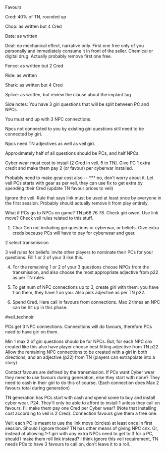 

Favours

Cred: 40% of TN, rounded up

Chop: as written but 4 Cred

Date: as written

Deal: no mechanical effect, narrative only. First one free only of you personally and immediately consume it in front of the seller. Chemical or digital drug. Actually probably remove first one free.

Fence: as written but 2 Cred

Ride: as written

Shark: as written but 4 Cred

Splice: as written, but review the clause about the implant tag



Side notes: 
You have 3 giri questions that will be split between PC and NPCs.

You must end up with 3 NPC connections.

Npcs not connected to you by existing giri questions still need to be connected by giri.

Npcs need TN adjectives as well as veil giri.

Approximately half of all questions should be PCs, and half NPCs.

Cyber wear must cost to install (2 Cred in veil, 5 in TN). Give PC 1 extra credit and make them pay 2 (or favour) per cyberwar installed.

Probably need to make gear cost also -- *** no, don't worry about it. Let veil PCs starts with gear as per veil, they can use fix to get extra by spending their Cred (update TN favour prices to veil)

Ignore the veil. Rule that says link must be used at least once by everyone in the first session. Probably should actually remove it from play entirely.

What if PCs go to NPCs on game? TN p68 76 78. Check giri owed. Use link move? Check veil rules related to this stuff.




1. Char Gen not including giri questions or cyberwar, or beliefs. Give extra creds because PCs will have to pay for cyberwear and gear.

2 select transmission

3 veil rules for beliefs: invite other players to nominate their PCs for your questions.
Fill 1 or 2 of your 3 like this.

4. For the remaining 1 or 2 of your 3 questions choose NPCs from the transmission, and also choose the most appropriate adjective from p22 as per TN rules.

5. To get num of NPC connections up to 3, create giri with them: you have 1 on them, they have 1 on you. Also pick adjective as per TN p22.

6. Spend Cred. Here call in favours from connections. Max 2 times an NPC can be hit up in this phase.





#veil_technoir

PCs get 3 NPC connections. Connections will do favours, therefore PCs need to have giri on them.

Min 1 max 2 of giri questions should be for NPCs. But, for each NPC cnx created like this also have player choose best fitting adjective from TN p22. Allow the remaining NPC connections to be created with a giri in both directions, and an adjective (p22) from TN (players can extrapolate into a story)

Contact favours are defined by the transmission.
If PCs want Cyber wear they need to use favours during generation, else they start with none? They need to cash in their giri to do this of course.
(Each connection does Max 2 favours total during generation)

TN generation has PCs start with cash and spend some to buy and install cyber wear. P24. They'll only be able to afford to install 1 unless they call on favours.
I'll make them pay one Cred per Cyber wear? (Note that installing cost according to veil is 2 Cred). Connection favours give them a free one.

Veil: each PC is meant to use the link move (circles) at least once in first session. Should I ignore those? TN has other means of giving NPC cnx. Or, instead of allowing 1-1 giri with any extra NPCs need to get to 3 for a PC, should I make them roll link instead? I think ignore this veil requirement, TN needs PCs to have 3 favours to call on, don't leave it to a roll.











